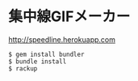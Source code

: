 # 集中線GIFメーカー

<http://speedline.herokuapp.com>

```
$ gem install bundler
$ bundle install
$ rackup
```
